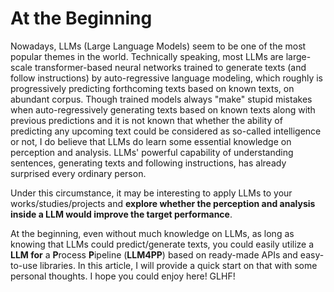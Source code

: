 # At the Beginning

Nowadays, LLMs (Large Language Models) seem to be one of the most popular themes in the world. Technically speaking, most LLMs are large-scale transformer-based neural networks trained to generate texts (and follow instructions) by auto-regressive language modeling, which roughly is progressively predicting forthcoming texts based on known texts, on abundant corpus. Though trained models always "make" stupid mistakes when auto-regressively generating texts based on known texts along with previous predictions and it is not known that whether the ability of predicting any upcoming text could be considered as so-called intelligence or not, I do believe that LLMs do learn some essential knowledge on perception and analysis. LLMs' powerful capability of understanding sentences, generating texts and following instructions, has already surprised every ordinary person.

Under this circumstance, it may be interesting to apply LLMs to your works/studies/projects and **explore whether the perception and analysis inside a LLM would improve the target performance**.

At the beginning, even without much knowledge on LLMs, as long as knowing that LLMs could predict/generate texts, you could easily utilize a **LLM for** a **P**rocess **P**ipeline (**LLM4PP**) based on ready-made APIs and easy-to-use libraries. In this article, I will provide a quick start on that with some personal thoughts. I hope you could enjoy here! GLHF!
